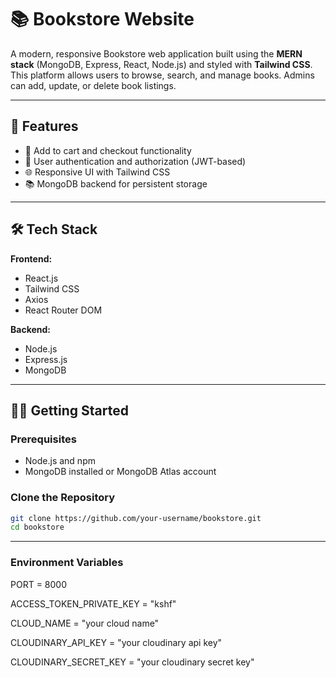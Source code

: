 # 📚 Bookstore Website

A modern, responsive Bookstore web application built using the **MERN stack** (MongoDB, Express, React, Node.js) and styled with **Tailwind CSS**. This platform allows users to browse, search, and manage books. Admins can add, update, or delete book listings.

---

## 🚀 Features

- 🛒 Add to cart and checkout functionality
- 🧑 User authentication and authorization (JWT-based)
- 🌐 Responsive UI with Tailwind CSS
- 📚 MongoDB backend for persistent storage

---

## 🛠️ Tech Stack

**Frontend:**

- React.js
- Tailwind CSS
- Axios
- React Router DOM

**Backend:**

- Node.js
- Express.js
- MongoDB

---

## 🧑‍💻 Getting Started

### Prerequisites

- Node.js and npm
- MongoDB installed or MongoDB Atlas account

### Clone the Repository

```bash
git clone https://github.com/your-username/bookstore.git
cd bookstore
```

---

### Environment Variables

PORT = 8000

ACCESS_TOKEN_PRIVATE_KEY = "kshf"

CLOUD_NAME = "your cloud name"

CLOUDINARY_API_KEY = "your cloudinary api key"

CLOUDINARY_SECRET_KEY = "your cloudinary secret key"

